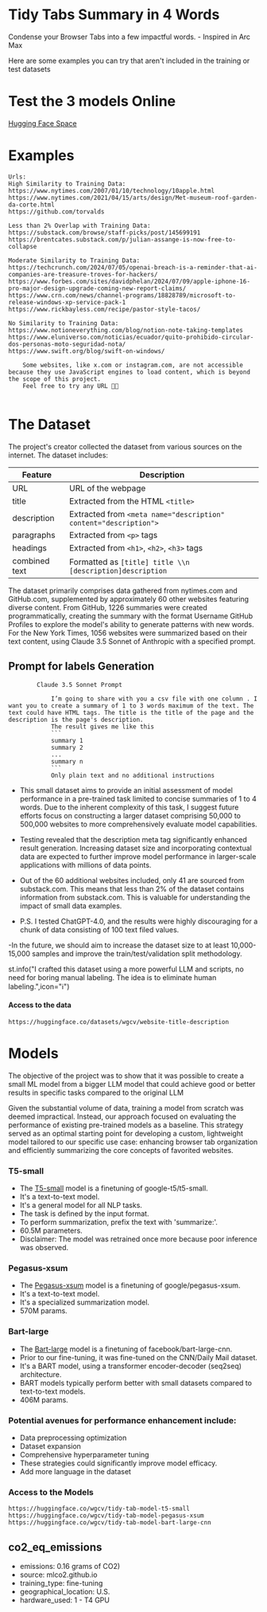 # Tidy Tabs Summary in 4 Words
Condense your Browser Tabs into a few impactful words. - Inspired in Arc Max

Here are some examples you can try that aren't included in the training or test datasets
# Test the 3 models Online
[Hugging Face Space](https://huggingface.co/spaces/wgcv/Tidy-Tabs-Titles) 

# Examples
```
Urls:
High Similarity to Training Data:
https://www.nytimes.com/2007/01/10/technology/10apple.html
https://www.nytimes.com/2021/04/15/arts/design/Met-museum-roof-garden-da-corte.html
https://github.com/torvalds

Less than 2% Overlap with Training Data:
https://substack.com/browse/staff-picks/post/145699191
https://brentcates.substack.com/p/julian-assange-is-now-free-to-collapse

Moderate Similarity to Training Data:
https://techcrunch.com/2024/07/05/openai-breach-is-a-reminder-that-ai-companies-are-treasure-troves-for-hackers/
https://www.forbes.com/sites/davidphelan/2024/07/09/apple-iphone-16-pro-major-design-upgrade-coming-new-report-claims/
https://www.crn.com/news/channel-programs/18828789/microsoft-to-release-windows-xp-service-pack-1
https://www.rickbayless.com/recipe/pastor-style-tacos/

No Similarity to Training Data:
https://www.notioneverything.com/blog/notion-note-taking-templates
https://www.eluniverso.com/noticias/ecuador/quito-prohibido-circular-dos-personas-moto-seguridad-nota/
https://www.swift.org/blog/swift-on-windows/

    Some websites, like x.com or instagram.com, are not accessible because they use JavaScript engines to load content, which is beyond the scope of this project. 
    Feel free to try any URL 🧪🌐


```
            
# The Dataset
The project's creator collected the dataset from various sources on the internet. 
The dataset includes: 
            
| Feature                    | Description                                                                                   |
|----------------------------|-----------------------------------------------------------------------------------------------|
| URL                        | URL of the webpage                                                                            |
| title                      | Extracted from the HTML `<title>`                                                             |
| description                | Extracted from `<meta name="description" content="description">`                              |
| paragraphs                 | Extracted from `<p>` tags                                                                     |
| headings                   | Extracted from `<h1>`, `<h2>`, `<h3>` tags                                                    |
| combined text              | Formatted as `[title] title \\n [description]description`                                     |


The dataset primarily comprises data gathered from nytimes.com and GitHub.com, supplemented by approximately 60 other websites featuring diverse content. From GitHub, 1226 summaries were created programmatically, creating the summary with the format Username GitHub Profiles to explore the model's ability to generate patterns with new words. For the New York Times, 1056 websites were summarized based on their text content, using Claude 3.5 Sonnet of Anthropic with a specified prompt.
## Prompt for labels Generation
```
        Claude 3.5 Sonnet Prompt
             
            I’m going to share with you a csv file with one column . I want you to create a summary of 1 to 3 words maximum of the text. The text could have HTML tags. The title is the title of the page and the description is the page's description. 
            The result gives me like this 
            ``` 
            summary 1
            summary 2
            ...
            summary n
            ```
            Only plain text and no additional instructions
```

- This small dataset aims to provide an initial assessment of model performance in a pre-trained task limited to concise summaries of 1 to 4 words. Due to the inherent complexity of this task, I suggest future efforts focus on constructing a larger dataset comprising 50,000 to 500,000 websites to more comprehensively evaluate model capabilities.

- Testing revealed that the description meta tag significantly enhanced result generation. Increasing dataset size and incorporating contextual data are expected to further improve model performance in larger-scale applications with millions of data points.

- Out of the 60 additional websites included, only 41 are sourced from substack.com. This means that less than 2% of the dataset contains information from substack.com. This is valuable for understanding the impact of small data examples.

- P.S. I tested ChatGPT-4.0, and the results were highly discouraging for a chunk of data consisting of 100 text filed values.

-In the future, we should aim to increase the dataset size to at least 10,000-15,000 samples and improve the train/test/validation split methodology.

st.info("I crafted this dataset using a more powerful LLM and scripts, no need for boring manual labeling. The idea is to eliminate human labeling.",icon="ℹ️")

#### Access to the data
            
`https://huggingface.co/datasets/wgcv/website-title-description`

# Models
The objective of the project was to show that it was possible to create a small ML model from a bigger LLM model that could achieve good or better results in specific tasks compared to the original LLM

Given the substantial volume of data, training a model from scratch was deemed impractical. Instead, our approach focused on evaluating the performance of existing pre-trained models as a baseline. This strategy served as an optimal starting point for developing a custom, lightweight model tailored to our specific use case: enhancing browser tab organization and efficiently summarizing the core concepts of favorited websites.

### T5-small
- The [T5-small](https://huggingface.co/wgcv/tidy-tab-model-t5-small) model is a finetuning of google-t5/t5-small.
- It's a text-to-text model.
- It's a general model for all NLP tasks.
- The task is defined by the input format.
- To perform summarization, prefix the text with 'summarize:'.
- 60.5M parameters.
- Disclaimer: The model was retrained once more because poor inference was observed.




### Pegasus-xsum
- The [Pegasus-xsum](https://huggingface.co/wgcv/tidy-tab-model-pegasus-xsum) model is a finetuning of google/pegasus-xsum.
- It's a text-to-text model.
- It's a specialized summarization model.
- 570M params.

### Bart-large
- The [Bart-large](https://huggingface.co/wgcv/tidy-tab-model-bart-large-cnn) model is a finetuning of facebook/bart-large-cnn.
- Prior to our fine-tuning, it was fine-tuned on the CNN/Daily Mail dataset.
- It's a BART model, using a transformer encoder-decoder (seq2seq) architecture.
- BART models typically perform better with small datasets compared to text-to-text models.
- 406M params.


          
### Potential avenues for performance enhancement include:
- Data preprocessing optimization
- Dataset expansion
- Comprehensive hyperparameter tuning
- These strategies could significantly improve model efficacy.
- Add more language in the dataset
### Access to the Models
`https://huggingface.co/wgcv/tidy-tab-model-t5-small`
`https://huggingface.co/wgcv/tidy-tab-model-pegasus-xsum`
`https://huggingface.co/wgcv/tidy-tab-model-bart-large-cnn`

## co2_eq_emissions
- emissions: 0.16 grams of CO2)
- source: mlco2.github.io
- training_type: fine-tuning
- geographical_location: U.S.
-  hardware_used: 1 - T4 GPU
        
## 

